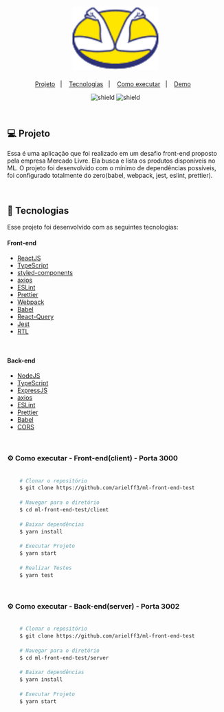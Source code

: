 <h1 align="center">
    <img alt="ML" title="ML" src=".github/logo.png" width="200px" />
</h1>

<p align="center">
  <a href="#computer-projeto">Projeto</a>&nbsp;&nbsp;&nbsp;|&nbsp;&nbsp;&nbsp;
  <a href="#rocket-tecnologias">Tecnologias</a>&nbsp;&nbsp;&nbsp;|&nbsp;&nbsp;&nbsp;
  <a href="#gear-como-executar">Como executar</a>&nbsp;&nbsp;&nbsp;|&nbsp;&nbsp;&nbsp;
  <a href="https://ml-test-front-end.netlify.app/">Demo</a>&nbsp;&nbsp;&nbsp;
</p>

<p align="center">
  <img src="https://api.netlify.com/api/v1/badges/b1bf6dcd-a662-452f-b8a5-b62cd86d58c9/deploy-status" alt="shield" />
  <img src="https://img.shields.io/badge/version-1.0.0-red" alt="shield" />
</p>

<br/>

## :computer: Projeto

Essa é uma aplicação que foi realizado em um desafio front-end proposto pela empresa Mercado Livre. Ela busca e lista os produtos disponíveis no ML. O projeto foi desenvolvido com o mínimo de dependências possíveis, foi configurado totalmente do zero(babel, webpack, jest, eslint, prettier).

<br/>

## :rocket: Tecnologias
Esse projeto foi desenvolvido com as seguintes tecnologias:

#### Front-end
- [ReactJS](https://github.com/facebook/react)
- [TypeScript](https://github.com/microsoft/TypeScript)
- [styled-components](https://github.com/styled-components/styled-components)
- [axios](https://github.com/axios/axios)
- [ESLint](https://github.com/eslint/eslint)
- [Prettier](https://github.com/prettier/prettier)
- [Webpack](https://github.com/webpack/webpack)
- [Babel](https://github.com/babel/babel)
- [React-Query](https://react-query.tanstack.com)
- [Jest](https://jestjs.io/pt-BR/)
- [RTL](https://testing-library.com/docs/react-testing-library/intro)

<br/>

#### Back-end
- [NodeJS](https://nodejs.org/en/)
- [TypeScript](https://github.com/microsoft/TypeScript)
- [ExpressJS](https://expressjs.com/pt-br/)
- [axios](https://github.com/axios/axios)
- [ESLint](https://github.com/eslint/eslint)
- [Prettier](https://github.com/prettier/prettier)
- [Babel](https://github.com/babel/babel)
- [CORS](https://github.com/expressjs/cors)

<br />

### :gear: Como executar - Front-end(client) - Porta 3000

```bash

    # Clonar o repositório
    $ git clone https://github.com/arielff3/ml-front-end-test

    # Navegar para o diretório
    $ cd ml-front-end-test/client

    # Baixar dependências
    $ yarn install

    # Executar Projeto
    $ yarn start

    # Realizar Testes
    $ yarn test

```

<br />

### :gear: Como executar - Back-end(server) - Porta 3002

```bash

    # Clonar o repositório
    $ git clone https://github.com/arielff3/ml-front-end-test

    # Navegar para o diretório
    $ cd ml-front-end-test/server

    # Baixar dependências
    $ yarn install

    # Executar Projeto
    $ yarn start

```